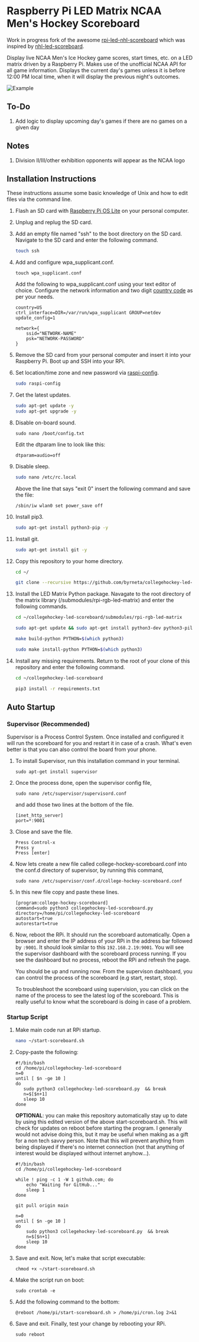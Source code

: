 # Raspberry Pi LED Matrix NCAA Men's Hockey Scoreboard

Work in progress fork of the awesome [rpi-led-nhl-scoreboard](https://github.com/gidger/rpi-led-nhl-scoreboard) which was inspired by [nhl-led-scoreboard](https://github.com/riffnshred/nhl-led-scoreboard).

Display live NCAA Men's Ice Hockey game scores, start times, etc. on a LED matrix driven by a Raspberry Pi. Makes use of the unofficial NCAA API for all game information. Displays the current day's games unless it is before 12:00 PM local time, when it will display the previous night's outcomes.

![Example](https://github.com/byrneta/collegehockey-led-scoreboard/blob/main/examples/scoreboard.gif)

## To-Do
1. Add logic to display upcoming day's games if there are no games on a given day

## Notes
1. Division II/III/other exhibition opponents will appear as the NCAA logo

## Installation Instructions
These instructions assume some basic knowledge of Unix and how to edit files via the command line.
1. Flash an SD card with [Raspberry Pi OS Lite](https://www.raspberrypi.org/software/operating-systems/) on your personal computer.

2. Unplug and replug the SD card.

3. Add an empty file named "ssh" to the boot directory on the SD card. Navigate to the SD card and enter the following command.
    ```bash
    touch ssh
    ```

4. Add and configure wpa_supplicant.conf.

    ```
    touch wpa_supplicant.conf
    ```

    Add the following to wpa_supplicant.conf using your text editor of choice. Configure the network information and two digit [country code](https://www.iban.com/country-codes) as per your needs.
    ```
    country=US
    ctrl_interface=DIR=/var/run/wpa_supplicant GROUP=netdev
    update_config=1

    network={
        ssid="NETWORK-NAME"
        psk="NETWORK-PASSWORD"
    }
    ```

5. Remove the SD card from your personal computer and insert it into your Raspberry Pi. Boot up and SSH into your RPi.

6. Set location/time zone and new password via [raspi-config](https://www.raspberrypi.org/documentation/configuration/raspi-config.md).
    ```bash
    sudo raspi-config
    ```

7. Get the latest updates.
    ```bash
    sudo apt-get update -y
    sudo apt-get upgrade -y
    ```

8. Disable on-board sound.
    ```
    sudo nano /boot/config.txt
    ```
    Edit the dtparam line to look like this:
    ```
    dtparam=audio=off
    ```

9. Disable sleep. 

    ```bash
    sudo nano /etc/rc.local
    ```

    Above the line that says "exit 0" insert the following command and save the file:
    ```
    /sbin/iw wlan0 set power_save off
    ```

10. Install pip3.
    ```bash
    sudo apt-get install python3-pip -y
    ```

11. Install git.
    ```bash
    sudo apt-get install git -y
    ```

12. Copy this repository to your home directory.
    ```bash
    cd ~/

    git clone --recursive https://github.com/byrneta/collegehockey-led-scoreboard.git
    ```

13. Install the LED Matrix Python package. Navagate to the root directory of the matrix library (/submodules/rpi-rgb-led-matrix) and enter the following commands.
    ```bash
    cd ~/collegehockey-led-scoreboard/submodules/rpi-rgb-led-matrix

    sudo apt-get update && sudo apt-get install python3-dev python3-pillow -y

    make build-python PYTHON=$(which python3)

    sudo make install-python PYTHON=$(which python3)
    ```

14. Install any missing requirements. Return to the root of your clone of this repository and enter the following command.

    ```bash
    cd ~/collegehockey-led-scoreboard

    pip3 install -r requirements.txt
    ```

## Auto Startup

### Supervisor (Recommended)
Supervisor is a Process Control System. Once installed and configured it will run the scoreboard for you and restart it in case of a crash. What's even better is that you can also control the board from your phone.

1. To install Supervisor, run this installation command in your terminal.

    ```
    sudo apt-get install supervisor

    ```

2. Once the process done, open the supervisor config file,

    ```
    sudo nano /etc/supervisor/supervisord.conf
    ```

    and add those two lines at the bottom of the file.

    ```
    [inet_http_server]
    port=*:9001
    ```

3. Close and save the file.

    ```
    Press Control-x
    Press y
    Press [enter]
    ```

4. Now lets create a new file called college-hockey-scoreboard.conf into the conf.d directory of supervisor, by running this command,

    ```
    sudo nano /etc/supervisor/conf.d/college-hockey-scoreboard.conf

    ```

5. In this new file copy and paste these lines.

    ```
    [program:college-hockey-scoreboard]
    command=sudo python3 collegehockey-led-scoreboard.py
    directory=/home/pi/collegehockey-led-scoreboard
    autostart=true
    autorestart=true

    ```

6. Now, reboot the RPi. It should run the scoreboard automatically. Open a browser and enter the IP address of your RPi in the address bar followed by `:9001`. It should look similar to this `192.168.2.19:9001`. You will see the supervisor dashboard with the scoreboard process running. If you see the dashboard but no process, reboot the RPi and refresh the page.

    You should be up and running now. From the supervison dashboard, you can control the process of the scoreboard (e.g start, restart, stop).

    To troubleshoot the scoreboard using supervision, you can click on the name of the process to see the latest log of the scoreboard. This is really useful to know what the scoreboard is doing in case of a problem.

### Startup Script
1.  Make main code run at RPi startup.

    ```bash
    nano ~/start-scoreboard.sh
    ```
2. Copy-paste the following:
    ```
    #!/bin/bash
    cd /home/pi/collegehockey-led-scoreboard
    n=0
    until [ $n -ge 10 ]
    do
       sudo python3 collegehockey-led-scoreboard.py  && break
       n=$[$n+1]
       sleep 10
    done
    ```

    **OPTIONAL**: you can make this repository automatically stay up to date by using this edited version of the above start-scoreboard.sh. This will check for updates on reboot before starting the program. I generally would not advise doing this, but it may be useful when making as a gift for a non tech savvy person. Note that this will prevent anything from being displayed if there's no internet connection (not that anything of interest would be displayed without internet anyhow...).
    ```
    #!/bin/bash
    cd /home/pi/collegehockey-led-scoreboard
    
    while ! ping -c 1 -W 1 github.com; do
        echo "Waiting for GitHub..."
        sleep 1
    done

    git pull origin main

    n=0
    until [ $n -ge 10 ]
    do
        sudo python3 collegehockey-led-scoreboard.py  && break
        n=$[$n+1]
        sleep 10
    done
    ```

3. Save and exit. Now, let's make that script executable:

    ```
    chmod +x ~/start-scoreboard.sh
    ```

4. Make the script run on boot:

    ```
    sudo crontab -e
    ```
5. Add the following command to the bottom:

    ```
    @reboot /home/pi/start-scoreboard.sh > /home/pi/cron.log 2>&1
    ```

6. Save and exit. Finally, test your change by rebooting your RPi.

    ```
    sudo reboot
    ```
